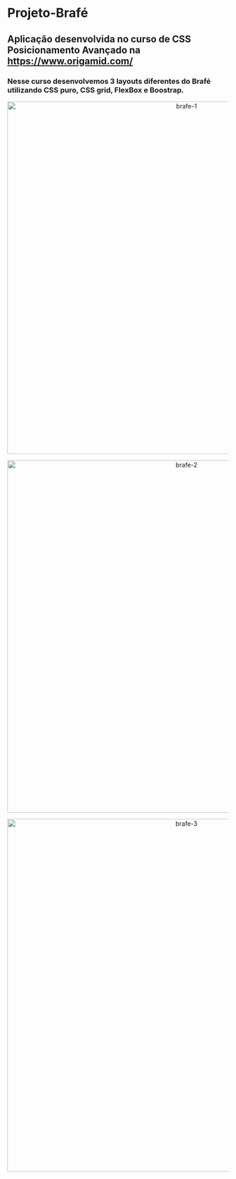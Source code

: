 # Projeto-Brafé



## Aplicação desenvolvida no curso de CSS Posicionamento Avançado na <https://www.origamid.com/>

### Nesse curso desenvolvemos 3 layouts diferentes do Brafé utilizando CSS puro, CSS grid, FlexBox e Boostrap.


<p align="center">
   <img src="https://i.ibb.co/1b4Phck/brafe-1.jpg" alt="brafe-1" border="0" width="800">
</p>

<p align="center">
   <img src="https://i.ibb.co/RHcKJPv/brafe-2.jpg" alt="brafe-2" border="0" width="800">
</p>

<p align="center">
   <img src="https://i.ibb.co/S3R6kHF/brafe-3.jpg" alt="brafe-3" border="0" width="800">
</p>

